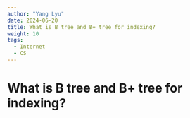 ```yaml
---
author: "Yang Lyu"
date: 2024-06-20
title: What is B tree and B+ tree for indexing?
weight: 10
tags:
  - Internet
  - CS
---
```

# What is B tree and B+ tree for indexing?

